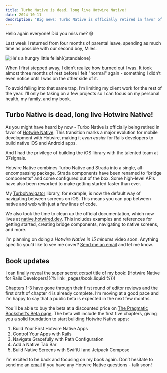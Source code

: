 ```yaml
---
title: Turbo Native is dead, long live Hotwire Native!
date: 2024-10-11
description: "Big news: Turbo Native is officially retired in favor of Hotwire Native. Plus, I’m back from parental leave and sharing book updates on Hotwire Native for Rails Developers."
---
```


Hello again everyone! Did you miss me? 😅

Last week I returned from four months of parental leave, spending as much time as possible with our second boy, Miles.

![He's a hungry little fellah!](/assets/images/turbo-native-is-dead-long-live-hotwire-native/miles.jpeg){:standalone}

When I first stepped away, I didn’t realize how burned out I was. It took almost three months of rest before I felt "normal" again - something I didn’t even notice until I was on the other side of it.

To avoid falling into that same trap, I’m limiting my client work for the rest of the year. I’ll only be taking on a few projects so I can focus on my personal health, my family, and my book.

## Turbo Native is dead, long live Hotwire Native!

As you might have heard by now - Turbo Native is officially being retired in favor of [Hotwire Native](https://dev.37signals.com/announcing-hotwire-native/). This transition marks a major evolution for mobile development with Hotwire, making it *even easier* for Rails developers to build native iOS and Android apps.

And I had the privilege of building the iOS library with the talented team at 37signals.

Hotwire Native combines Turbo Native and Strada into a single, all-encompassing package. Strada components have been renamed to “bridge components” and come configured out of the box. Some high-level APIs have also been reworked to make getting started faster than ever.

My [TurboNavigator](https://github.com/joemasilotti/TurboNavigator) library, for example, is now the default way of navigating between screens on iOS. This means you can pop between native and web with just a few lines of code.

We also took the time to clean up the official documentation, which now lives at [native.hotwired.dev](https://native.hotwired.dev/). This includes examples and references for getting started, creating bridge components, navigating to native screens, and more.

I’m planning on doing a *Hotwire Native in 15 minutes* video soon. Anything specific you’d like to see me cover? [Send me an email](mailto:joe@masilotti.com) and let me know.

## Book updates

I can finally reveal the super secret *actual* title of my book: [Hotwire Native for Rails Developers]({% link _pages/book.liquid %})!

Chapters 1-3 have gone through their first round of editor reviews and the first draft of chapter 4 is already complete. I’m moving at a good pace and I’m happy to say that a public beta is expected in the next few months.

You’ll be able to buy the beta at a discounted price on [The Pragmatic Bookshelf’s Beta page](https://pragprog.com/categories/beta/). The beta will include the first five chapters, giving you a solid foundation to start building Hotwire Native apps:

1. Build Your First Hotwire Native Apps
2. Control Your Apps with Rails
3. Navigate Gracefully with Path Configuration
4. Add a Native Tab Bar
5. Build Native Screens with SwiftUI and Jetpack Compose

I’m excited to be back and focusing on my book again. Don’t hesitate to send me an [email](mailto:joe@masilotti.com) if you have any Hotwire Native questions - talk soon!
